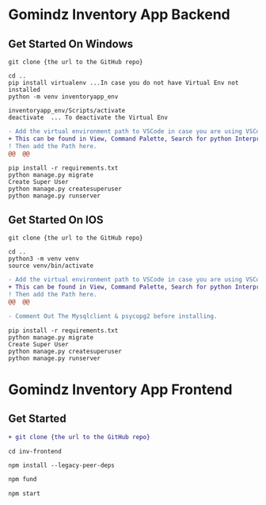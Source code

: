 # Gomindz Inventory App Backend

## Get Started On Windows

```
git clone {the url to the GitHub repo}
```

```
cd ..
pip install virtualenv ...In case you do not have Virtual Env not installed
python -m venv inventoryapp_env
```

```
inventoryapp_env/Scripts/activate
deactivate  ... To deactivate the Virtual Env
```

```diff
- Add the virtual environment path to VSCode in case you are using VSCode
+ This can be found in View, Command Palette, Search for python Interpreter.
! Then add the Path here.
@@  @@
```

```
pip install -r requirements.txt
python manage.py migrate
Create Super User
python manage.py createsuperuser
python manage.py runserver
```


## Get Started On IOS

```
git clone {the url to the GitHub repo}
```

```
cd ..
python3 -m venv venv
source venv/bin/activate
```

```diff
- Add the virtual environment path to VSCode in case you are using VSCode
+ This can be found in View, Command Palette, Search for python Interpreter.
! Then add the Path here.
@@  @@
```

```diff
- Comment Out The Mysqlclient & psycopg2 before installing.
```

```
pip install -r requirements.txt
python manage.py migrate
Create Super User
python manage.py createsuperuser
python manage.py runserver
```



# Gomindz Inventory App Frontend

## Get Started

```diff
+ git clone {the url to the GitHub repo}
```

```
cd inv-frontend
```

```diff
npm install --legacy-peer-deps
```

```diff
npm fund
```

```diff
npm start
```
